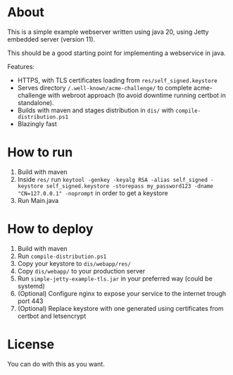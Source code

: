 About
=====
This is a simple example webserver written using java 20, using Jetty embedded server (version 11). 

This should be a good starting point for implementing a webservice in java.

Features:
 * HTTPS, with TLS certificates loading from `res/self_signed.keystore`
 * Serves directory `/.well-known/acme-challenge/` to complete acme-challenge with webroot approach (to avoid downtime running certbot in standalone).
 * Builds with maven and stages distribution in `dis/` with `compile-distribution.ps1`
 * Blazingly fast

How to run
==========
1. Build with maven
2. Inside `res/` run `keytool -genkey -keyalg RSA -alias self_signed -keystore self_signed.keystore -storepass my_password123 -dname "CN=127.0.0.1" -noprompt` in order to get a keystore
3. Run Main.java

How to deploy
=============
1. Build with maven
2. Run `compile-distribution.ps1`
3. Copy your keystore to `dis/webapp/res/`
3. Copy `dis/webapp/` to your production server
4. Run `simple-jetty-example-tls.jar` in your preferred way (could be systemd)
5. (Optional) Configure nginx to expose your service to the internet trough port 443
6. (Optional) Replace keystore with one generated using certificates from certbot and letsencrypt

License
=======
You can do with this as you want.